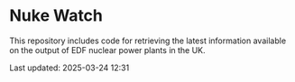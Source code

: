 # Nuke Watch

This repository includes code for retrieving the latest information available on the output of EDF nuclear power plants in the UK.

Last updated: 2025-03-24 12:31